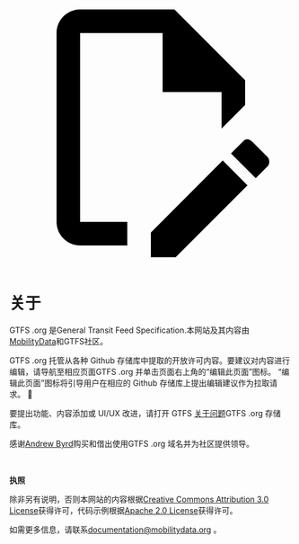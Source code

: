 <a class="pencil-link" href="https://github.com/MobilityData/gtfs.org/edit/main/docs/about.md" title=&quot;编辑此页面&quot target="_blank">
    <svg class="pencil" xmlns="http://www.w3.org/2000/svg" viewBox="0 0 24 24"><path d="M10 20H6V4h7v5h5v3.1l2-2V8l-6-6H6c-1.1 0-2 .9-2 2v16c0 1.1.9 2 2 2h4v-2m10.2-7c.1 0 .3.1.4.2l1.3 1.3c.2.2.2.6 0 .8l-1 1-2.1-2.1 1-1c.1-.1.2-.2.4-.2m0 3.9L14.1 23H12v-2.1l6.1-6.1 2.1 2.1Z"></path></svg>
  </a>

<style>
  .md-nav .md-nav--secondary {
      display: none !important;
    }
</style>

# 关于

GTFS .org 是General Transit Feed Specification.本网站及其内容由[MobilityData](https://mobilitydata.org/)和GTFS社区。

GTFS .org 托管从各种 Github 存储库中提取的开放许可内容。要建议对内容进行编辑，请导航至相应页面GTFS .org 并单击页面右上角的“编辑此页面”图标。 “编辑此页面”图标将引导用户在相应的 Github 存储库上提出编辑建议作为拉取请求。 📝

要提出功能、内容添加或 UI/UX 改进，请打开 GTFS [关于问题](https://github.com/MobilityData/gtfs.org/issues/new)GTFS .org 存储库。

感谢[Andrew Byrd](https://www.linkedin.com/in/byrdandrew)购买和借出使用GTFS .org 域名并为社区提供领导。

<br/>

**执照**

除非另有说明，否则本网站的内容根据[Creative Commons Attribution 3.0 License](https://creativecommons.org/licenses/by/3.0/)获得许可，代码示例根据[Apache 2.0 License](https://www.apache.org/licenses/LICENSE-2.0)获得许可。

如需更多信息，请联系<documentation@mobilitydata.org> 。
